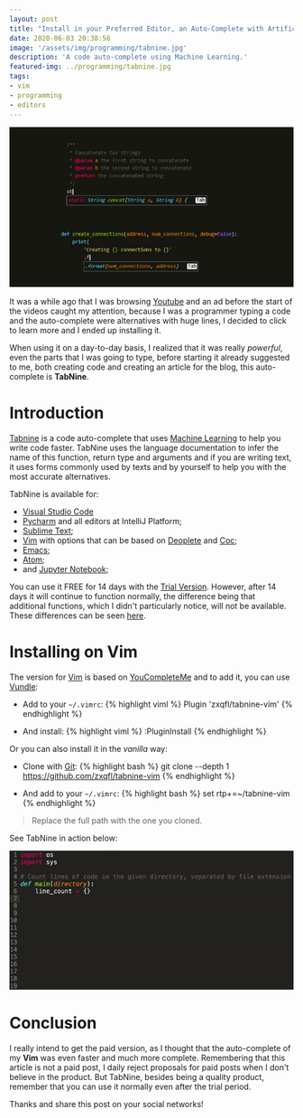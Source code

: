 ```yaml
---
layout: post
title: "Install in your Preferred Editor, an Auto-Complete with Artificial Intelligence"
date: 2020-06-03 20:38:58
image: '/assets/img/programming/tabnine.jpg'
description: 'A code auto-complete using Machine Learning.'
featured-img: ../programming/tabnine.jpg
tags:
- vim
- programming
- editors
---
```


![TabNine](/assets/img/programming/tabnine.jpg)

It was a while ago that I was browsing [Youtube](https://www.youtube.com/TerminalRootTV?sub_confirmation=1) and an ad before the start of the videos caught my attention, because I was a programmer typing a code and the auto-complete were alternatives with huge lines, I decided to click to learn more and I ended up installing it.

When using it on a day-to-day basis, I realized that it was really *powerful*, even the parts that I was going to type, before starting it already suggested to me, both creating code and creating an article for the blog, this auto-complete is **TabNine**.

# Introduction
[Tabnine](https://www.tabnine.com/) is a code auto-complete that uses [Machine Learning](https://en.wikipedia.org/wiki/Machine_learning) to help you write code faster. TabNine uses the language documentation to infer the name of this function, return type and arguments and if you are writing text, it uses forms commonly used by texts and by yourself to help you with the most accurate alternatives.

TabNine is available for:
+ [Visual Studio Code](https://en.terminalroot.com.br/install-this-vs-code-extension-to-comment-out-ascii-blocks/)
+ [Pycharm](https://en.terminalroot.com.br/jython-the-language-that-mixes-java-with-python/) and all editors at IntelliJ Platform;
+ [Sublime Text](https://en.terminalroot.com.br/top-10-best-code-editors-for-linux/);
+ [Vim](https://en.terminalroot.com.br/100-tips-for-the-vim-editor/) with options that can be based on [Deoplete](https://github.com/tbodt/deoplete-tabnine) and [Coc](https://github.com/neoclide/coc-tabnine);
+ [Emacs](https://www.gnu.org/software/emacs/);
+ [Atom](https://en.terminalroot.com.br/top-10-best-code-editors-for-linux/);
+ and [Jupyter Notebook](https://jupyter.org/);

You can use it FREE for 14 days with the [Trial Version](https://www.tabnine.com/trial/). However, after 14 days it will continue to function normally, the difference being that additional functions, which I didn't particularly notice, will not be available. These differences can be seen [here](https://www.tabnine.com/pricing).

# Installing on Vim
The version for [Vim](https://en.terminalroot.com.br/install-veonim-a-text-editor-based-on-vim-and-neovim/) is based on [YouCompleteMe](https://github.com/Valloric/YouCompleteMe) and to add it, you can use [Vundle](https://github.com/VundleVim/Vundle.vim):
+ Add to your `~/.vimrc`:
{% highlight viml %}
Plugin 'zxqfl/tabnine-vim'
{% endhighlight %}

+ And install:
{% highlight viml %}
:PluginInstall
{% endhighlight %}

Or you can also install it in the *vanilla* way:
+ Clone with [Git](https://en.terminalroot.com.br/how-to-clone-only-a-subdirectory-with-git-or-svn/):
{% highlight bash %}
git clone --depth 1 https://github.com/zxqfl/tabnine-vim
{% endhighlight %}

+ And add to your `~/.vimrc`:
{% highlight bash %}
set rtp+=~/tabnine-vim
{% endhighlight %}

> Replace the full path with the one you cloned.

See TabNine in action below:

![TabNine](/assets/img/programming/tabnine.gif)

# Conclusion
I really intend to get the paid version, as I thought that the auto-complete of my **Vim** was even faster and much more complete. Remembering that this article is not a paid post, I daily reject proposals for paid posts when I don't believe in the product. But TabNine, besides being a quality product, remember that you can use it normally even after the trial period.

Thanks and share this post on your social networks!
